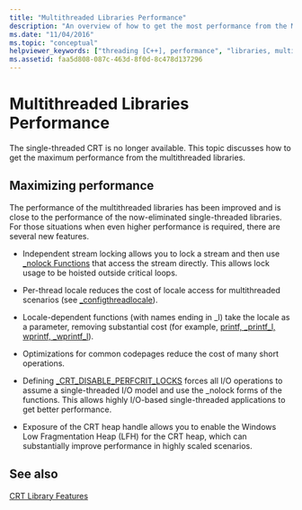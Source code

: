 ```yaml
---
title: "Multithreaded Libraries Performance"
description: "An overview of how to get the most performance from the Microsoft C runtime multithreaded libraries."
ms.date: "11/04/2016"
ms.topic: "conceptual"
helpviewer_keywords: ["threading [C++], performance", "libraries, multithreaded", "performance, multithreading", "multithreaded libraries"]
ms.assetid: faa5d808-087c-463d-8f0d-8c478d137296
---
```

# Multithreaded Libraries Performance

The single-threaded CRT is no longer available. This topic discusses how to get the maximum performance from the multithreaded libraries.

## Maximizing performance

The performance of the multithreaded libraries has been improved and is close to the performance of the now-eliminated single-threaded libraries. For those situations when even higher performance is required, there are several new features.

- Independent stream locking allows you to lock a stream and then use [_nolock Functions](../c-runtime-library/nolock-functions.md) that access the stream directly. This allows lock usage to be hoisted outside critical loops.

- Per-thread locale reduces the cost of locale access for multithreaded scenarios (see [_configthreadlocale](../c-runtime-library/reference/configthreadlocale.md)).

- Locale-dependent functions (with names ending in _l) take the locale as a parameter, removing substantial cost (for example, [printf, _printf_l, wprintf, _wprintf_l](../c-runtime-library/reference/printf-printf-l-wprintf-wprintf-l.md)).

- Optimizations for common codepages reduce the cost of many short operations.

- Defining [_CRT_DISABLE_PERFCRIT_LOCKS](../c-runtime-library/crt-disable-perfcrit-locks.md) forces all I/O operations to assume a single-threaded I/O model and use the _nolock forms of the functions. This allows highly I/O-based single-threaded applications to get better performance.

- Exposure of the CRT heap handle allows you to enable the Windows Low Fragmentation Heap (LFH) for the CRT heap, which can substantially improve performance in highly scaled scenarios.

## See also

[CRT Library Features](../c-runtime-library/crt-library-features.md)
